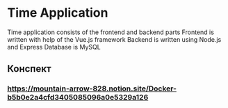 # Time Application

Time application consists of the frontend and backend parts
Frontend is written with help of the Vue.js framework
Backend is written using Node.js and Express
Database is MySQL

## Конспект 
### https://mountain-arrow-828.notion.site/Docker-b5b0e2a4cfd3405085096a0e5329a126
